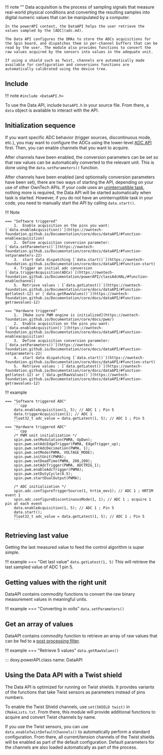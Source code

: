 !!! note ""
    Data acquisition is the process of sampling signals that measure real-world physical conditions and converting the resulting samples into digital numeric values that can be manipulated by a computer.

    In the powerAPI context, the DataAPI helps the user retrieve the values sampled by the [ADC](adc.md).

    The Data API configures the DMAs to store the ADCs acquisitions for the Spin board, and dispatches them in per-channel buffers that can be read by the user. The module also provides functions to convert the raw values acquired by the sensors into values in the adequate unit.

    If using a shield such as Twist, channels are automatically made available for configuration and conversions functions are automatically calibrated using the device tree.

## Include

!!! note
    ```
    #include <DataAPI.h>
    ```

To use the Data API, include `DataAPI.h` in your source file. From there, a `data` object is available to interact with the API.

## Initialization sequence

If you want specific ADC behavior (trigger sources, discontinuous mode, etc.), you may want to configure the ADCs using the lower-level [ADC API](adc.md) first. Then, you can enable channels that you want to acquire.

After channels have been enabled, the conversion parameters can be set so that raw values can be automatically converted to the relevant unit. This is done using the `data.setParameters()` function.

After channels have been enabled (and optionnally conversion parameters have been set), there are two ways of starting the API, depending on your use of other OwnTech APIs. If your code uses an [uninterruptible task](scheduling.md), nothing more is required, the Data API will be started automatically when task is started. However, if you do not have an uninterruptible task in your code, you need to manually start the API by calling `data.start()`.

!!! Note

    === "Software triggered"
        1.  Enable acquisition on the pins you want: [`data.enableAcquisition()`](https://owntech-foundation.github.io/Documentation/core/docs/dataAPI/#function-enableacquisition)
        2.  Define acquisition conversion parameter: [`data.setParameters()`](https://owntech-foundation.github.io/Documentation/core/docs/dataAPI/#function-setparameters-22)
        3.  start data dispatching [`data.start()`](https://owntech-foundation.github.io/Documentation/core/docs/dataAPI/#function-start)
        4. Trigger an initial adc conversion [`data.triggerAcquisition(ADCx)`](https://owntech-foundation.github.io/Documentation/powerAPI/classAdcHAL/#function-enablechannel)
        5.  Retrieve values : [`data.getLatest()`](https://owntech-foundation.github.io/Documentation/core/docs/dataAPI/#function-getlatest-12) or [`data.getRawValues()`](https://owntech-foundation.github.io/Documentation/core/docs/dataAPI/#function-getrawvalues-12)

    === "Hardware triggered"
        1.  [Make sure PWM engine is initialized](https://owntech-foundation.github.io/Documentation/core/docs/pwm/)
        2.  Enable acquisition on the pins you want: [`data.enableAcquisition()`](https://owntech-foundation.github.io/Documentation/core/docs/dataAPI/#function-enableacquisition)
        3.  Define acquisition conversion parameter: [`data.setParameters()`](https://owntech-foundation.github.io/Documentation/core/docs/dataAPI/#function-setparameters-22)
        4.  start data dispatching [`data.start()`](https://owntech-foundation.github.io/Documentation/core/docs/dataAPI/#function-start)
        5.  Retrieve values : [`data.getLatest()`](https://owntech-foundation.github.io/Documentation/core/docs/dataAPI/#function-getlatest-12) or [`data.getRawValues()`](https://owntech-foundation.github.io/Documentation/core/docs/dataAPI/#function-getrawvalues-12)

!!! example

    === "Software triggered ADC"
        ```cpp
        data.enableAcquisition(1, 5); // ADC 1 ; Pin 5
        data.triggerAcquisition(1); // ADC 1
        float32_t adc_value = data.getLatest(1, 5); // ADC 1 ; Pin 5
        ```
    === "Hardware triggered ADC"
        ```cpp
        /* PWM unit initialization */
        spin.pwm.setModulation(PWMA, UpDwn);
        spin.pwm.setAdcEdgeTrigger(PWMA, EdgeTrigger_up);
        spin.pwm.setAdcDecimation(PWMA, 1);
        spin.pwm.setMode(PWMA, VOLTAGE_MODE);
        spin.pwm.initUnit(PWMA);
        spin.pwm.setDeadTime(PWMA, 200,200);
        spin.pwm.setAdcTrigger(PWMA, ADCTRIG_1);
        spin.pwm.enableAdcTrigger(PWMA);
        spin.pwm.setDutyCycle(0.5);
        spin.pwm.startDualOutput(PWMA);

        /* ADC initialization */
        spin.adc.configureTriggerSource(1, hrtim_eev1); // ADC 1 ; HRTIM event 1
        spin.adc.configureDiscontinuousMode(1, 1); // ADC 1 ; acquire 1 pin at each event
        data.enableAcquisition(1, 5); // ADC 1 ; Pin 5
        data.start();
        float32_t adc_value = data.getLatest(1, 5); // ADC 1 ; Pin 5
        ```

## Retrieving last value

Getting the last measured value to feed the control algorithm is super simple.

!!! example
    === "Get last value"
        ```
        data.getLatest(1, 5)
        ```
        This will retrieve the last sampled value of ADC 1 pin 5.

## Getting values with the right unit

DataAPI contains commodity functions to convert the raw binary measurement values in meaningful units.

!!! example
    === "Converting in volts"
        ```
        data.setParameters()
        ```

## Get an array of values

DataAPI contains commodity function to retrieve an array of raw values that can be fed to a [post processing filter](controlLibrary/controlLibrary/docs/use-filters).

!!! example
    === "Retrieve 5 values"
        ```
        data.getRawValues()
        ```

::: doxy.powerAPI.class
name: DataAPI

## Using the Data API with a Twist shield

The Data API is optimized for running on Twist shields.
It provides variants of the functions that take Twist sensors as parameters instead of pins numbers.

To enable the Twist Shield channels, use `set(SHIELD twist)` in `CMakeLists.txt`. From there, this module will provide additional functions to acquire and convert Twist channels by name.

If you use the Twist sensors, you can use `data.enableTwistDefaultChannels()` to automatically perform a standard configuration. From there, all current/tension channels of the Twist shields will be enabled as part of the default configuration. Default parameters for the channels are also loaded automatically as part of the process.
